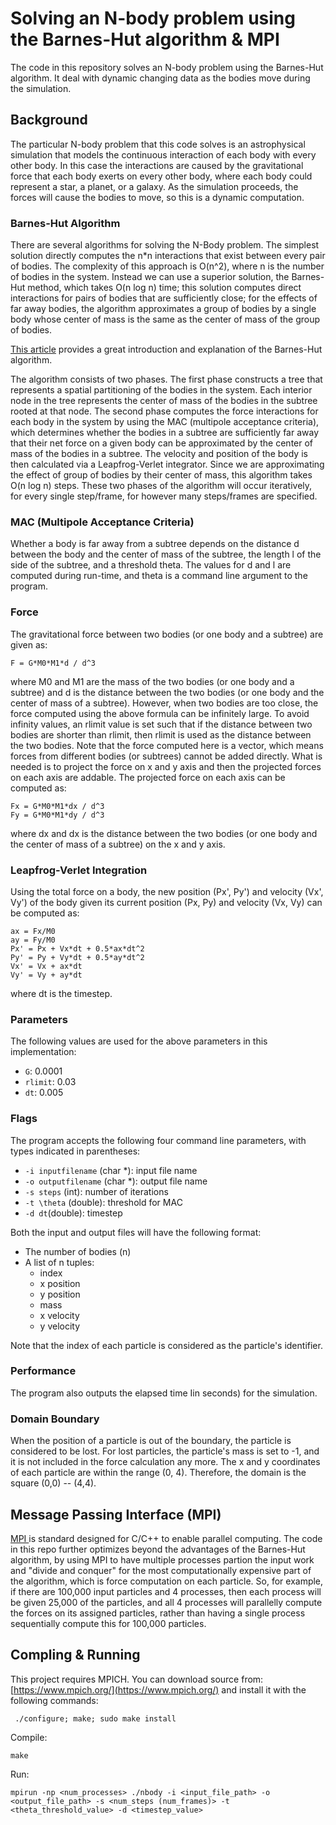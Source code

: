 # Solving an N-body problem using the Barnes-Hut algorithm & MPI

The code in this repository solves an N-body problem using the Barnes-Hut algorithm. It deal with dynamic changing data as the bodies move during the simulation.

## Background

The particular N-body problem that this code solves is an astrophysical simulation that models the continuous interaction of each body with every other body. In this case the interactions are caused by the gravitational force that each body exerts on every other body, where each body could represent a star, a planet, or a galaxy. As the simulation proceeds, the forces will cause the bodies to move, so this is a dynamic computation.

### Barnes-Hut Algorithm

There are several algorithms for solving the N-Body problem. The simplest solution directly computes the n*n interactions that exist between every pair of bodies. The complexity of this approach is O(n^2), where n is the number of bodies in the system. Instead we can use a superior solution, the Barnes-Hut method, which takes O(n log n) time; this solution computes direct interactions for pairs of bodies that are sufficiently close; for the effects of far away bodies, the algorithm approximates a group of bodies by a single body whose center of mass is the same as the center of mass of the group of bodies.

[This article](http://arborjs.org/docs/barnes-hut) provides a great introduction and explanation of the Barnes-Hut algorithm.

The algorithm consists of two phases. The first phase constructs a tree that represents a spatial partitioning of the bodies in the system. Each interior node in the tree represents the center of mass of the bodies in the subtree rooted at that node. The second phase computes the force interactions for each body in the system by using the MAC (multipole acceptance criteria), which determines whether the bodies in a subtree are sufficiently far away that their net force on a given body can be approximated by the center of mass of the bodies in a subtree. The velocity and position of the body is then calculated via a Leapfrog-Verlet integrator. Since we are approximating the effect of group of bodies by their center of mass, this algorithm takes O(n log n) steps. These two phases of the algorithm will occur iteratively, for every single step/frame, for however many steps/frames are specified.

### MAC (Multipole Acceptance Criteria)

Whether a body is far away from a subtree depends on the distance d between the body and the center of mass of the subtree, the length l of the side of the subtree, and a threshold theta. The values for d and l are computed during run-time, and theta is a command line argument to the program.

### Force

The gravitational force between two bodies (or one body and a subtree) are given as:

```
F = G*M0*M1*d / d^3
```

where M0 and M1 are the mass of the two bodies (or one body and a subtree) and d is the distance between the two bodies (or one body and the center of mass of a subtree). However, when two bodies are too close, the force computed using the above formula can be infinitely large. To avoid infinity values, an rlimit value is set such that if the distance between two bodies are shorter than rlimit, then rlimit is used as the distance between the two bodies. Note that the force computed here is a vector, which means forces from different bodies (or subtrees) cannot be added directly. What is needed is to project the force on x and y axis and then the projected forces on each axis are addable. The projected force on each axis can be computed as:

```
Fx = G*M0*M1*dx / d^3
Fy = G*M0*M1*dy / d^3
```

where dx and dx is the distance between the two bodies (or one body and the center of mass of a subtree) on the x and y axis.

### Leapfrog-Verlet Integration

Using the total force on a body, the new position (Px', Py') and velocity (Vx', Vy') of the body given its current position (Px, Py) and velocity (Vx, Vy) can be computed as:

```
ax = Fx/M0
ay = Fy/M0
Px' = Px + Vx*dt + 0.5*ax*dt^2
Py' = Py + Vy*dt + 0.5*ay*dt^2
Vx' = Vx + ax*dt
Vy' = Vy + ay*dt
```

where dt is the timestep.

### Parameters

The following values are used for the above parameters in this implementation:

* `G`: 0.0001
* `rlimit`: 0.03
* `dt`: 0.005

### Flags

The program accepts the following four command line parameters, with types indicated in parentheses:

* `-i inputfilename` (char *): input file name
* `-o outputfilename` (char *): output file name
* `-s steps` (int): number of iterations
* `-t \theta` (double): threshold for MAC
* `-d dt`(double): timestep

Both the input and output files will have the following format:

* The number of bodies (n)
* A list of n tuples:
  * index
  * x position
  * y position
  * mass
  * x velocity
  * y velocity

Note that the index of each particle is considered as the particle's identifier.

### Performance

The program also outputs the elapsed time Iin seconds) for the simulation.

### Domain Boundary

When the position of a particle is out of the boundary, the particle is considered to be lost. For lost particles, the particle's mass is set to -1, and it is not included in the force calculation any more. The x and y coordinates of each particle are within the range (0, 4). Therefore, the domain is the square (0,0) -- (4,4).

## Message Passing Interface (MPI)

[MPI ](https://en.wikipedia.org/wiki/Message_Passing_Interface)is standard designed for C/C++ to enable parallel computing. The code in this repo further optimizes beyond the advantages of the Barnes-Hut algorithm, by using MPI to have multiple processes partion the input work and "divide and conquer" for the most computationally expensive part of the algorithm, which is force computation on each particle. So, for example, if there are 100,000 input particles and 4 processes, then each process will be given 25,000 of the particles, and all 4 processes will parallelly compute the forces on its assigned particles, rather than having a single process sequentially compute this for 100,000 particles.

## Compling & Running

This project requires MPICH. You can download source from: [https://www.mpich.org/](https://www.mpich.org/) and install it with the following commands:

```
 ./configure; make; sudo make install
```

Compile:

`make`

Run:

`mpirun -np <num_processes> ./nbody -i <input_file_path> -o <output_file_path> -s <num_steps (num_frames)> -t <theta_threshold_value> -d <timestep_value>`
